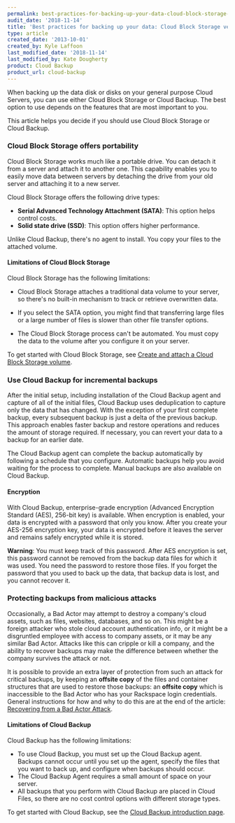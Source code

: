 ```yaml
---
permalink: best-practices-for-backing-up-your-data-cloud-block-storage-versus-cloud-backup/
audit_date: '2018-11-14'
title: 'Best practices for backing up your data: Cloud Block Storage versus Cloud Backup'
type: article
created_date: '2013-10-01'
created_by: Kyle Laffoon
last_modified_date: '2018-11-14'
last_modified_by: Kate Dougherty
product: Cloud Backup
product_url: cloud-backup
---
```


When backing up the data disk or disks on your general purpose Cloud
Servers, you can use either Cloud Block Storage or Cloud Backup. The best
option to use depends on the features that are most important to you.

This article helps you decide if you should use Cloud Block Storage or Cloud
Backup.

### Cloud Block Storage offers portability

Cloud Block Storage works much like a portable drive. You can detach it from a
server and attach it to another one. This capability enables you to easily
move data between servers by detaching the drive from your old server and
attaching it to a new server.

Cloud Block Storage offers the following drive types:

- **Serial Advanced Technology Attachment (SATA)**: This option helps control
  costs.
- **Solid state drive (SSD)**: This option offers higher performance.

Unlike Cloud Backup, there's no agent to install. You copy your files to the
attached volume.

#### Limitations of Cloud Block Storage

Cloud Block Storage has the following limitations:

- Cloud Block Storage attaches a traditional data volume to your server,
  so there's no built-in mechanism to track or retrieve overwritten data.

- If you select the SATA option, you might find that transferring large
  files or a large number of files is slower than other file transfer
  options.

- The Cloud Block Storage process can't be automated. You must copy the data
  to the volume after you configure it on your server.

To get started with Cloud Block Storage, see [Create and attach a Cloud Block
Storage volume](/how-to/create-and-attach-a-cloud-block-storage-volume).

### Use Cloud Backup for incremental backups

After the initial setup, including installation of the Cloud Backup
agent and capture of all of the initial files, Cloud Backup uses
deduplication to capture only the data that has changed. With
the exception of your first complete backup, every subsequent backup is
just a delta of the previous backup. This approach enables faster backup and
restore operations and reduces the amount of storage required. If necessary,
you can revert your data to a backup for an earlier date.

The Cloud Backup agent can complete the backup automatically by following a
schedule that you configure. Automatic backups help you avoid waiting for the
process to complete. Manual backups are also available on Cloud Backup.

#### Encryption

With Cloud Backup, enterprise-grade encryption (Advanced Encryption
Standard (AES), 256-bit key) is available. When encryption is enabled, your
data is encrypted with a password that only you know. After you
create your AES-256 encryption key, your data is encrypted before it
leaves the server and remains safely encrypted while it is stored.

**Warning**: You must keep track of this password. After AES encryption is
set, this password cannot be removed from the backup data files for
which it was used. You need the password to restore those files. If you forget
the password that you used to back up the data, that backup data is lost, and
you cannot recover it.

### Protecting backups from malicious attacks

Occasionally, a Bad Actor may attempt to destroy a company's cloud assets, such
as files, websites, databases, and so on. This might be a foreign attacker who
stole cloud account authentication info, or it might be a disgruntled employee
with access to company assets, or it may be any similar Bad Actor. Attacks like
this can cripple or kill a company, and the ability to recover backups may make
the difference between whether the company survives the attack or not.

It is possible to provide an extra layer of protection from such an attack for
critical backups, by keeping an **offsite copy** of the files and container
structures that are used to restore those backups: an **offsite copy** which is
inaccessible to the Bad Actor who has your Rackspace login credentials. General
instructions for how and why to do this are at the end of the article:
[Recovering from a Bad Actor Attack](/how-to/use-cloud-backup-to-recover-from-a-bad-actor-attack/#related-comments).

#### Limitations of Cloud Backup

Cloud Backup has the following limitations:

- To use Cloud Backup, you must set up the Cloud Backup agent. Backups
  cannot occur until you set up the agent, specify the files
  that you want to back up, and configure when backups should occur.
- The Cloud Backup Agent requires a small amount of space on your server.
- All backups that you perform with Cloud Backup are placed in Cloud Files, so
  there are no cost control options with different storage types.

To get started with Cloud Backup, see the [Cloud Backup introduction
page](/how-to/cloud-backup).
